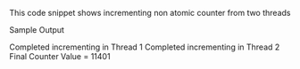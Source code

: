 This code snippet shows incrementing non atomic counter from two threads

Sample Output

Completed incrementing in Thread 1
Completed incrementing in Thread 2
Final Counter Value = 11401
